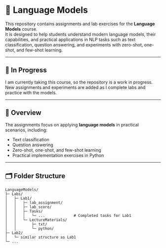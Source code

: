 # 📝 Language Models

This repository contains assignments and lab exercises for the **Language Models** course.  
It is designed to help students understand modern language models, their capabilities, and practical applications in NLP tasks such as text classification, question answering, and experiments with zero-shot, one-shot, and few-shot learning.

---

## 🚧 In Progress

I am currently taking this course, so the repository is a work in progress.  
New assignments and experiments are added as I complete labs and practice with the models.

---

## 🧭 Overview

The assignments focus on applying **language models** in practical scenarios, including:

- Text classification  
- Question answering  
- Zero-shot, one-shot, and few-shot learning  
- Practical implementation exercises in Python  

---

## 🗂️ Folder Structure

```text
LanguageModels/
├─ Labs/
│   ├─ Lab1/
│   │   ├─ lab_assignment/
│   │   ├─ lab_score/
│   │   ├─ Tasks/
│   │   │   └─ ...             # Completed tasks for Lab1
│   │   └─ LectureMaterials/
│   │       ├─ txt/
│   │       └─ python/
├─ Lab2/
│   └─ similar structure as Lab1
└─ ...

